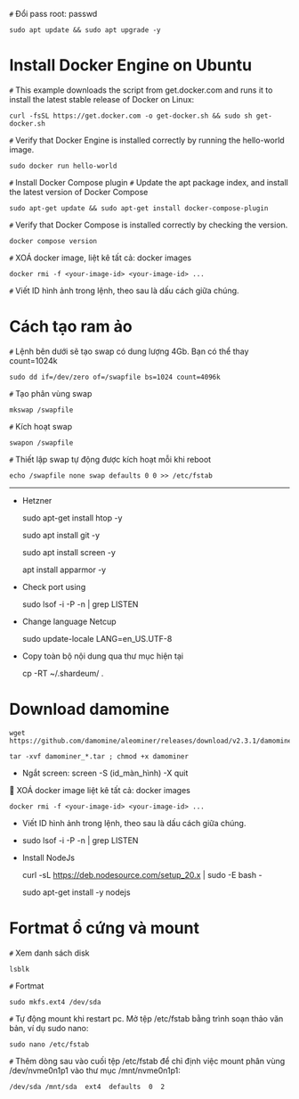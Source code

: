 `#` Đổi pass root: passwd

	sudo apt update && sudo apt upgrade -y
 
# Install Docker Engine on Ubuntu
	
`#` This example downloads the script from get.docker.com and runs it to install the latest stable release of Docker on Linux:

 	curl -fsSL https://get.docker.com -o get-docker.sh && sudo sh get-docker.sh

`#` Verify that Docker Engine is installed correctly by running the hello-world image.
	
	sudo docker run hello-world

`#` Install Docker Compose plugin
`#` Update the apt package index, and install the latest version of Docker Compose
 
 	sudo apt-get update && sudo apt-get install docker-compose-plugin
 
`#` Verify that Docker Compose is installed correctly by checking the version.

 	docker compose version

`#`	XOÁ docker image, liệt kê tất cả: docker images 

	docker rmi -f <your-image-id> <your-image-id> ...
 
`#` Viết ID hình ảnh trong lệnh, theo sau là dấu cách giữa chúng.

# Cách tạo ram ảo
`#` Lệnh bên dưới sẽ tạo swap có dung lượng 4Gb. Bạn có thể thay count=1024k

	sudo dd if=/dev/zero of=/swapfile bs=1024 count=4096k

`#` Tạo phân vùng swap

	mkswap /swapfile

`#` Kích hoạt swap

	swapon /swapfile

`#` Thiết lập swap tự động được kích hoạt mỗi khi reboot
	
	echo /swapfile none swap defaults 0 0 >> /etc/fstab

 --------------------------------------------------------------
- Hetzner

	sudo apt-get install htop -y
	
	sudo apt install git -y
	
	sudo apt install screen -y
	
	apt install apparmor -y

- Check port using

	sudo lsof -i -P -n | grep LISTEN
	
- Change language Netcup

	sudo update-locale LANG=en_US.UTF-8
	
- Copy toàn bộ nội dung qua thư mục hiện tại

	cp -RT ~/.shardeum/ .
	
# Download damomine

	wget https://github.com/damomine/aleominer/releases/download/v2.3.1/damominer_linux_v2.3.1.tar

	tar -xvf damominer_*.tar ; chmod +x damominer
	
- Ngắt screen: screen -S (id_màn_hình) -X quit

	XOÁ docker image
	liệt kê tất cả: docker images 
	
	docker rmi -f <your-image-id> <your-image-id> ...
	
- Viết ID hình ảnh trong lệnh, theo sau là dấu cách giữa chúng.

-	sudo lsof -i -P -n | grep LISTEN

- Install NodeJs
    
    curl -sL https://deb.nodesource.com/setup_20.x | sudo -E bash -

    sudo apt-get install -y nodejs

# Fortmat ổ cứng và mount
`#` Xem danh sách disk

	lsblk
`#` Fortmat 

	sudo mkfs.ext4 /dev/sda

`#` Tự động mount khi restart pc. Mở tệp /etc/fstab bằng trình soạn thảo văn bản, ví dụ sudo nano:

	sudo nano /etc/fstab

`#` Thêm dòng sau vào cuối tệp /etc/fstab để chỉ định việc mount phân vùng /dev/nvme0n1p1 vào thư mục /mnt/nvme0n1p1:

	/dev/sda /mnt/sda  ext4  defaults  0  2



